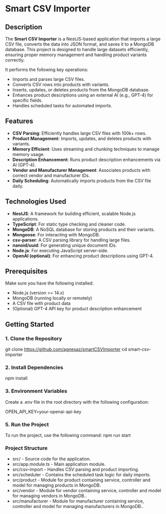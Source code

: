 # Smart CSV Importer

## Description

The **Smart CSV Importer** is a NestJS-based application that imports a large CSV file, converts the data into JSON format, and saves it to a MongoDB database. This project is designed to handle large datasets efficiently, ensuring proper memory management and handling product variants correctly.

It performs the following key operations:
- Imports and parses large CSV files.
- Converts CSV rows into products with variants.
- Inserts, updates, or deletes products from the MongoDB database.
- Enhances product descriptions using an external AI (e.g., GPT-4) for specific fields.
- Handles scheduled tasks for automated imports.

## Features

- **CSV Parsing**: Efficiently handles large CSV files with 100k+ rows.
- **Product Management**: Imports, updates, and deletes products with variants.
- **Memory Efficient**: Uses streaming and chunking techniques to manage memory usage.
- **Description Enhancement**: Runs product description enhancements via AI (GPT-4).
- **Vendor and Manufacturer Management**: Associates products with correct vendor and manufacturer IDs.
- **Daily Scheduling**: Automatically imports products from the CSV file daily.

## Technologies Used

- **NestJS**: A framework for building efficient, scalable Node.js applications.
- **TypeScript**: For static type checking and cleaner code.
- **MongoDB**: A NoSQL database for storing products and their variants.
- **Mongoose**: For interacting with MongoDB.
- **csv-parser**: A CSV parsing library for handling large files.
- **nanoid/uuid**: For generating unique document IDs.
- **Node.js**: For executing JavaScript server-side.
- **OpenAI (optional)**: For enhancing product descriptions using GPT-4.

## Prerequisites

Make sure you have the following installed:
- Node.js (version >= 14.x)
- MongoDB (running locally or remotely)
- A CSV file with product data
- (Optional) GPT-4 API key for product description enhancement

## Getting Started

### 1. Clone the Repository

git clone https://github.com/agnesaz/smartCSVImporter
cd smart-csv-importer


### 2. Install Dependencies

npm install

### 3. Environment Variables
Create a .env file in the root directory with the following configuration:

OPEN_API_KEY=your-openai-api-key 

### 5. Run the Project
To run the project, use the following command:
npm run start

### Project Structure
-   src/ - Source code for the application.
-   src/app.module.ts - Main application module.
-   src/csv-import - Handles CSV parsing and product importing.
-   src/scheduler - Contains the scheduled task logic for daily imports.
-   src/product - Module for product containing service, controller and model for managing products in MongoDB.
-   src/vendor - Module for vendor containing service, controller and model for managing vendors in MongoDB..
-   src/manufacturer - Module for manufacturer containing service, controller and model for managing manufacturers in MongoDB..
